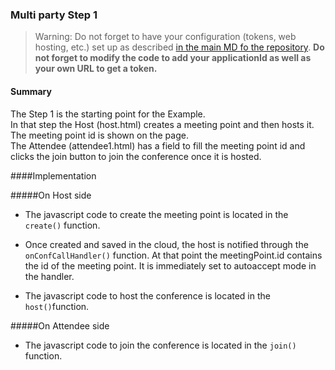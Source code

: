 ### Multi party Step 1


>Warning: Do not forget to have your configuration (tokens, web hosting, etc.) set up as described [in the main MD fo the repository](../../../readme.md). **Do not forget to modify the code to add your applicationId as well as your own URL to get a token.**  

#### Summary

The Step 1 is the starting point for the Example.  
In that step the Host (host.html) creates a meeting point and then hosts it. The meeting point id is shown on the page.  
The Attendee (attendee1.html) has a field to fill the meeting point id and clicks the join button to join the conference once it is hosted.

####Implementation

#####On Host side

- The javascript code to create the meeting point is located in the ```create()``` function.

- Once created and saved in the cloud, the host is notified through the ```onConfCallHandler()``` function. At that point the meetingPoint.id contains the id of the meeting point. It is immediately set to autoaccept mode in the handler.

- The javascript code to host the conference is located in the ```host()```function.

#####On Attendee side

- The javascript code to join the conference is located in the ```join()``` function.

